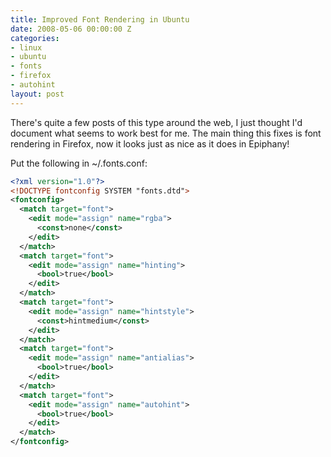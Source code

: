 ```yaml
---
title: Improved Font Rendering in Ubuntu
date: 2008-05-06 00:00:00 Z
categories:
- linux
- ubuntu
- fonts
- firefox
- autohint
layout: post
---
```


There's quite a few posts of this type around the web, I just thought I'd document what seems to work best for me. The main thing this fixes is font rendering in Firefox, now it looks just as nice as it does in Epiphany!

Put the following in ~/.fonts.conf:

``` xml
<?xml version="1.0"?>
<!DOCTYPE fontconfig SYSTEM "fonts.dtd">
<fontconfig>
  <match target="font">
    <edit mode="assign" name="rgba">
      <const>none</const>
    </edit>
  </match>
  <match target="font">
    <edit mode="assign" name="hinting">
      <bool>true</bool>
    </edit>
  </match>
  <match target="font">
    <edit mode="assign" name="hintstyle">
      <const>hintmedium</const>
    </edit>
  </match>
  <match target="font">
    <edit mode="assign" name="antialias">
      <bool>true</bool>
    </edit>
  </match>
  <match target="font">
    <edit mode="assign" name="autohint">
      <bool>true</bool>
    </edit>
  </match>
</fontconfig>
```
